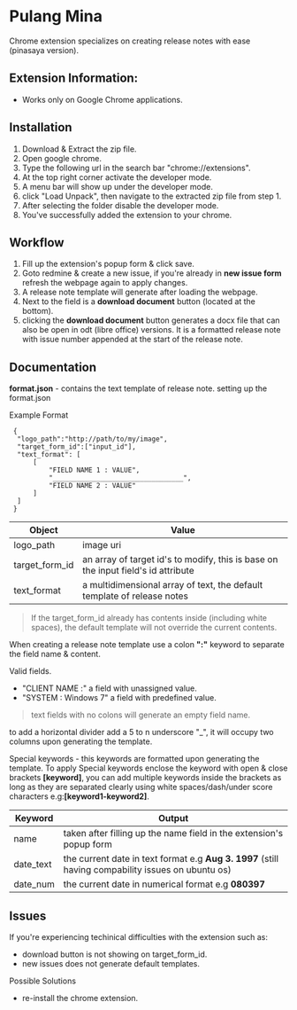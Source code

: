 # Pulang Mina
Chrome extension specializes on creating release notes with ease (pinasaya version).

## Extension Information:
  - Works only on Google Chrome applications.

## Installation
1. Download & Extract the zip file.
2. Open google chrome.
3. Type the following url in the search bar "chrome://extensions".
4. At the top right corner activate the developer mode.
5. A menu bar will show up under the developer mode.
6. click "Load Unpack", then navigate to the extracted zip file from step 1.
7. After selecting the folder disable the developer mode.
8. You've successfully added the extension to your chrome.

## Workflow

1. Fill up the extension's popup form & click save. 
2. Goto redmine & create a new issue, if you're already in **new issue form** refresh the webpage again to apply changes.
3. A release note template will generate after loading the webpage.
4. Next to the field is a **download document** button (located at the bottom).
5. clicking the **download document** button generates a docx file that can also be open in odt (libre office) versions. It is a formatted release note with issue number appended at the start of the release note.

## Documentation

**format.json** - contains the text template of release note.
  setting up the format.json
  
  Example Format
  
  ```
   {
    "logo_path":"http://path/to/my/image",
    "target_form_id":["input_id"],
    "text_format": [
        [
            "FIELD NAME 1 : VALUE",
            "_________________________________",
            "FIELD NAME 2 : VALUE"
        ]
    ]
   }
  ```
  
  Object | Value
  -------|-------
  logo_path  | image uri
  target_form_id | an array of target id's to modify, this is base on the input field's id attribute
  text_format | a multidimensional array of text, the default template of release notes
  
  > If the target_form_id already has contents inside (including white spaces), the default template will not override the current contents. 
  
  When creating a release note template use a colon **":"** keyword to separate the field name & content.
  
  Valid fields.
  - "CLIENT NAME :" a field with unassigned value.
  - "SYSTEM : Windows 7" a field with predefined value.
  
  > text fields with no colons will generate an empty field name.
  
  to add a horizontal divider add a 5 to n underscore "_", it will occupy two columns upon generating the template. 
   
 
  Special keywords - this keywords are formatted upon generating the template. To apply Special keywords enclose the keyword with open & close brackets **\[keyword\]**, you can add multiple keywords inside the brackets as long as they are separated clearly using white spaces/dash/under score characters e.g:**\[keyword1-keyword2\]**.
  
  Keyword | Output
  --------|--------
  name    | taken after filling up the name field in the extension's popup form
  date_text | the current date in text format e.g **Aug 3. 1997** (still having compability issues on ubuntu os)
  date_num | the current date in numerical format e.g **080397**
 
 
 
 ## Issues
 If you're experiencing techinical difficulties with the extension such as:
 - download button is not showing on target_form_id.
 - new issues does not generate default templates.
 
 Possible Solutions
 - re-install the chrome extension.
